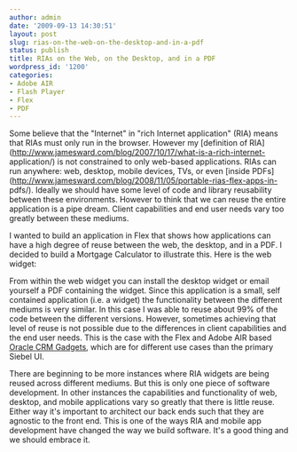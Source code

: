 ```yaml
---
author: admin
date: '2009-09-13 14:30:51'
layout: post
slug: rias-on-the-web-on-the-desktop-and-in-a-pdf
status: publish
title: RIAs on the Web, on the Desktop, and in a PDF
wordpress_id: '1200'
categories:
- Adobe AIR
- Flash Player
- Flex
- PDF
---
```


Some believe that the "Internet" in "rich Internet application" (RIA) means
that RIAs must only run in the browser. However my [definition of
RIA](http://www.jamesward.com/blog/2007/10/17/what-is-a-rich-internet-
application/) is not constrained to only web-based applications. RIAs can run
anywhere: web, desktop, mobile devices, TVs, or even [inside
PDFs](http://www.jamesward.com/blog/2008/11/05/portable-rias-flex-apps-in-
pdfs/). Ideally we should have some level of code and library reusability
between these environments. However to think that we can reuse the entire
application is a pipe dream. Client capabilities and end user needs vary too
greatly between these mediums.

I wanted to build an application in Flex that shows how applications can have
a high degree of reuse between the web, the desktop, and in a PDF. I decided
to build a Mortgage Calculator to illustrate this. Here is the web widget:

From within the web widget you can install the desktop widget or email
yourself a PDF containing the widget. Since this application is a small, self
contained application (i.e. a widget) the functionality between the different
mediums is very similar. In this case I was able to reuse about 99% of the
code between the different versions. However, sometimes achieving that level
of reuse is not possible due to the differences in client capabilities and the
end user needs. This is the case with the Flex and Adobe AIR based [Oracle CRM
Gadgets](http://www.oracle.com/applications/crm/siebel/crm-gadgets.html),
which are for different use cases than the primary Siebel UI.

There are beginning to be more instances where RIA widgets are being reused
across different mediums. But this is only one piece of software development.
In other instances the capabilities and functionality of web, desktop, and
mobile applications vary so greatly that there is little reuse. Either way
it's important to architect our back ends such that they are agnostic to the
front end. This is one of the ways RIA and mobile app development have changed
the way we build software. It's a good thing and we should embrace it.

